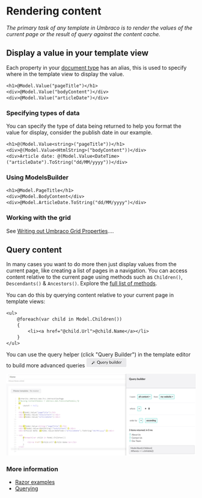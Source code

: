 # Rendering content

_The primary task of any template in Umbraco is to render the values of the current page or the result of query against the content cache._

## Display a value in your template view

Each property in your [document type]() has an alias, this is used to specify where in the template view to display the value.

    <h1>@Model.Value("pageTitle")</h1>
    <div>@Model.Value("bodyContent")</div>
    <div>@Model.Value("articleDate")</div>

### Specifying types of data

You can specify the type of data being returned to help you format the value for display, consider the publish date in our example.

    <h1>@(Model.Value<string>("pageTitle"))</h1>
    <div>@(Model.Value<HtmlString>("bodyContent"))</div>
    <div>Article date: @(Model.Value<DateTime>("articleDate").ToString("dd/MM/yyyy"))</div>

### Using ModelsBuilder

	<h1>@Model.PageTitle</h1>
	<div>@Model.BodyContent</div>
	<div>@Model.ArticleDate.ToString("dd/MM/yyyy")</div>

### Working with the grid

See [Writing out Umbraco Grid Properties]()....


## Query content
In many cases you want to do more then just display values from the current page, like creating a list of pages in a navigation. You can access content relative to the current page using methods such as `Children()`, `Descendants()` & `Ancestors()`. Explore the [full list of methods](../../../Reference/Templating/Mvc/querying.md#traversing).

You can do this by querying content relative to your current page in template views:

    <ul>
        @foreach(var child in Model.Children())
        {
            <li><a href="@child.Url">@child.Name</a></li>
        }
    </ul>

You can use the query helper (click "Query Builder") in the template editor to build more advanced queries
![Query button](images/button-v8.png)

![Query helper](images/query-v8.png)

### More information
- [Razor examples](../../../Reference/Templating/Mvc/examples.md)
- [Querying](../../..//Reference/Templating/Mvc/querying.md)

<!--
### Umbraco TV
- [Episode: Setting up our first template](http://umbraco.tv/videos/umbraco-v7/implementor/fundamentals/templating/alt-template/)
- [Episode: Insert Umbraco page field dialog](http://umbraco.tv/videos/umbraco-v7/implementor/fundamentals/templating/insert-umbraco-page-field-dialog/)
-->